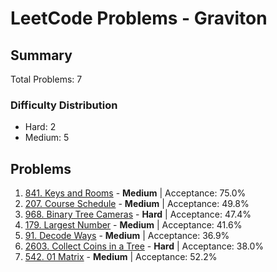 # LeetCode Problems - Graviton

## Summary
Total Problems: 7

### Difficulty Distribution

- Hard: 2
- Medium: 5

## Problems

1. [841. Keys and Rooms](https://leetcode.com/problems/keys-and-rooms/) - **Medium** | Acceptance: 75.0%
2. [207. Course Schedule](https://leetcode.com/problems/course-schedule/) - **Medium** | Acceptance: 49.8%
3. [968. Binary Tree Cameras](https://leetcode.com/problems/binary-tree-cameras/) - **Hard** | Acceptance: 47.4%
4. [179. Largest Number](https://leetcode.com/problems/largest-number/) - **Medium** | Acceptance: 41.6%
5. [91. Decode Ways](https://leetcode.com/problems/decode-ways/) - **Medium** | Acceptance: 36.9%
6. [2603. Collect Coins in a Tree](https://leetcode.com/problems/collect-coins-in-a-tree/) - **Hard** | Acceptance: 38.0%
7. [542. 01 Matrix](https://leetcode.com/problems/01-matrix/) - **Medium** | Acceptance: 52.2%